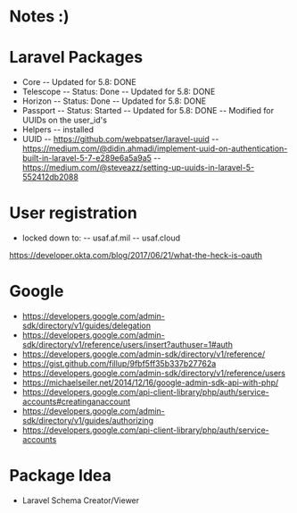 # Notes :)

# Laravel Packages

-   Core
    -- Updated for 5.8: DONE
-   Telescope
    -- Status: Done
    -- Updated for 5.8: DONE
-   Horizon
    -- Status: Done
    -- Updated for 5.8: DONE
-   Passport
    -- Status: Started
    -- Updated for 5.8: DONE
    -- Modified for UUIDs on the user_id's
-   Helpers
    -- installed
-   UUID
    -- https://github.com/webpatser/laravel-uuid
    -- https://medium.com/@didin.ahmadi/implement-uuid-on-authentication-built-in-laravel-5-7-e289e6a5a9a5
    -- https://medium.com/@steveazz/setting-up-uuids-in-laravel-5-552412db2088

# User registration

-   locked down to:
    -- usaf.af.mil
    -- usaf.cloud

https://developer.okta.com/blog/2017/06/21/what-the-heck-is-oauth

# Google

-   https://developers.google.com/admin-sdk/directory/v1/guides/delegation
-   https://developers.google.com/admin-sdk/directory/v1/reference/users/insert?authuser=1#auth
-   https://developers.google.com/admin-sdk/directory/v1/reference/
-   https://gist.github.com/fillup/9fbf5ff35b337b27762a
-   https://developers.google.com/admin-sdk/directory/v1/reference/users
-   https://michaelseiler.net/2014/12/16/google-admin-sdk-api-with-php/
-   https://developers.google.com/api-client-library/php/auth/service-accounts#creatinganaccount
-   https://developers.google.com/admin-sdk/directory/v1/guides/authorizing
-   https://developers.google.com/api-client-library/php/auth/service-accounts

# Package Idea

-   Laravel Schema Creator/Viewer
